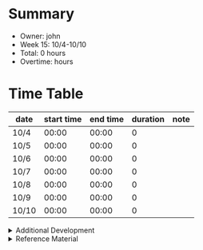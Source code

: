 # Summary
* Owner: john
* Week 15: 10/4-10/10
* Total: 0  hours
* Overtime:  hours

# Time Table
| date  | start time  | end time | duration  |  note |
|---|---|---|---|---|
| 10/4  | 00:00 | 00:00 | 0 | 
| 10/5  | 00:00 | 00:00 | 0 | 
| 10/6  | 00:00 | 00:00 | 0 | 
| 10/7  | 00:00 | 00:00 | 0 | 
| 10/8  | 00:00 | 00:00 | 0 | 
| 10/9  | 00:00 | 00:00 | 0 | 
| 10/10 | 00:00 | 00:00 | 0 | 

<details>
  <summary>Additional Development </summary>

- hours


</details>

<details>
  <summary>Reference Material </summary>
  
  - 

</details>
